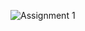 ![Assignment 1](https://user-images.githubusercontent.com/53031435/196893870-52fcc11e-9ee9-4abe-9ad2-9f2c12aa259b.jpg)
